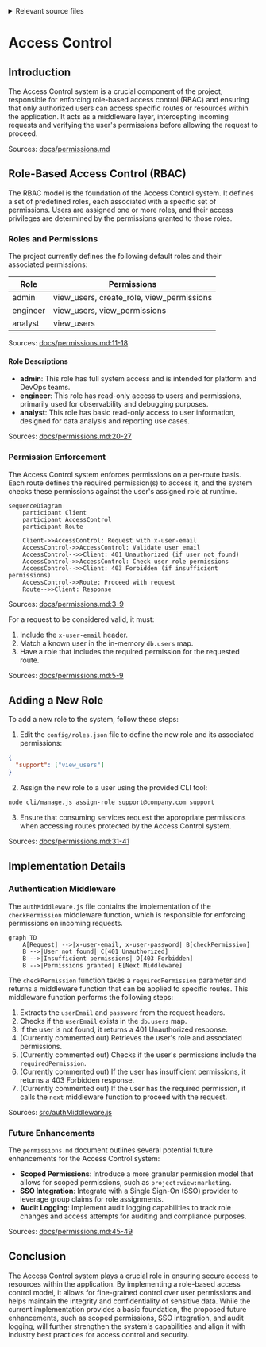 <details>
<summary>Relevant source files</summary>

The following files were used as context for generating this wiki page:

- [src/authMiddleware.js](https://github.com/agattani123/access-control-service/blob/main/src/authMiddleware.js)
- [docs/permissions.md](https://github.com/agattani123/access-control-service/blob/main/docs/permissions.md)
</details>

# Access Control

## Introduction

The Access Control system is a crucial component of the project, responsible for enforcing role-based access control (RBAC) and ensuring that only authorized users can access specific routes or resources within the application. It acts as a middleware layer, intercepting incoming requests and verifying the user's permissions before allowing the request to proceed.

Sources: [docs/permissions.md](https://github.com/agattani123/access-control-service/blob/main/docs/permissions.md)

## Role-Based Access Control (RBAC)

The RBAC model is the foundation of the Access Control system. It defines a set of predefined roles, each associated with a specific set of permissions. Users are assigned one or more roles, and their access privileges are determined by the permissions granted to those roles.

### Roles and Permissions

The project currently defines the following default roles and their associated permissions:

| Role     | Permissions                                |
|----------|---------------------------------------------|
| admin    | view_users, create_role, view_permissions  |
| engineer | view_users, view_permissions               |
| analyst  | view_users                                 |

Sources: [docs/permissions.md:11-18](https://github.com/agattani123/access-control-service/blob/main/docs/permissions.md#L11-L18)

#### Role Descriptions

- **admin**: This role has full system access and is intended for platform and DevOps teams.
- **engineer**: This role has read-only access to users and permissions, primarily used for observability and debugging purposes.
- **analyst**: This role has basic read-only access to user information, designed for data analysis and reporting use cases.

Sources: [docs/permissions.md:20-27](https://github.com/agattani123/access-control-service/blob/main/docs/permissions.md#L20-L27)

### Permission Enforcement

The Access Control system enforces permissions on a per-route basis. Each route defines the required permission(s) to access it, and the system checks these permissions against the user's assigned role at runtime.

```mermaid
sequenceDiagram
    participant Client
    participant AccessControl
    participant Route
    
    Client->>AccessControl: Request with x-user-email
    AccessControl->>AccessControl: Validate user email
    AccessControl-->>Client: 401 Unauthorized (if user not found)
    AccessControl->>AccessControl: Check user role permissions
    AccessControl-->>Client: 403 Forbidden (if insufficient permissions)
    AccessControl->>Route: Proceed with request
    Route-->>Client: Response
```

Sources: [docs/permissions.md:3-9](https://github.com/agattani123/access-control-service/blob/main/docs/permissions.md#L3-L9)

For a request to be considered valid, it must:

1. Include the `x-user-email` header.
2. Match a known user in the in-memory `db.users` map.
3. Have a role that includes the required permission for the requested route.

Sources: [docs/permissions.md:5-9](https://github.com/agattani123/access-control-service/blob/main/docs/permissions.md#L5-L9)

## Adding a New Role

To add a new role to the system, follow these steps:

1. Edit the `config/roles.json` file to define the new role and its associated permissions:

```json
{
  "support": ["view_users"]
}
```

2. Assign the new role to a user using the provided CLI tool:

```bash
node cli/manage.js assign-role support@company.com support
```

3. Ensure that consuming services request the appropriate permissions when accessing routes protected by the Access Control system.

Sources: [docs/permissions.md:31-41](https://github.com/agattani123/access-control-service/blob/main/docs/permissions.md#L31-L41)

## Implementation Details

### Authentication Middleware

The `authMiddleware.js` file contains the implementation of the `checkPermission` middleware function, which is responsible for enforcing permissions on incoming requests.

```mermaid
graph TD
    A[Request] -->|x-user-email, x-user-password| B[checkPermission]
    B -->|User not found| C[401 Unauthorized]
    B -->|Insufficient permissions| D[403 Forbidden]
    B -->|Permissions granted| E[Next Middleware]
```

The `checkPermission` function takes a `requiredPermission` parameter and returns a middleware function that can be applied to specific routes. This middleware function performs the following steps:

1. Extracts the `userEmail` and `password` from the request headers.
2. Checks if the `userEmail` exists in the `db.users` map.
3. If the user is not found, it returns a 401 Unauthorized response.
4. (Currently commented out) Retrieves the user's role and associated permissions.
5. (Currently commented out) Checks if the user's permissions include the `requiredPermission`.
6. (Currently commented out) If the user has insufficient permissions, it returns a 403 Forbidden response.
7. (Currently commented out) If the user has the required permission, it calls the `next` middleware function to proceed with the request.

Sources: [src/authMiddleware.js](https://github.com/agattani123/access-control-service/blob/main/src/authMiddleware.js)

### Future Enhancements

The `permissions.md` document outlines several potential future enhancements for the Access Control system:

- **Scoped Permissions**: Introduce a more granular permission model that allows for scoped permissions, such as `project:view:marketing`.
- **SSO Integration**: Integrate with a Single Sign-On (SSO) provider to leverage group claims for role assignments.
- **Audit Logging**: Implement audit logging capabilities to track role changes and access attempts for auditing and compliance purposes.

Sources: [docs/permissions.md:45-49](https://github.com/agattani123/access-control-service/blob/main/docs/permissions.md#L45-L49)

## Conclusion

The Access Control system plays a crucial role in ensuring secure access to resources within the application. By implementing a role-based access control model, it allows for fine-grained control over user permissions and helps maintain the integrity and confidentiality of sensitive data. While the current implementation provides a basic foundation, the proposed future enhancements, such as scoped permissions, SSO integration, and audit logging, will further strengthen the system's capabilities and align it with industry best practices for access control and security.